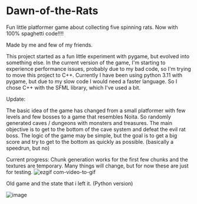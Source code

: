 ﻿# Dawn-of-the-Rats
Fun little platformer game about collecting five spinning rats. Now with 100% spaghetti code!!!!

Made by me and few of my friends.

This project started as a fun little experiment with pygame, but evolved into something else. In the current version of the game, I'm starting to experience performance issues, probably due to my bad code, so I'm trying to move this project to C++. Currently I have been using python 3.11 with pygame, but due to my slow code I would need a faster language. So I chose C++ with the SFML library, which I've used a bit.


Update:

The basic idea of the game has changed from a small platformer with few levels and few bosses to a game that resembles Noita. So randomly generated caves / dungeons with monsters and treasures. The main objective is to get to the bottom of the cave system and defeat the evil rat boss. The logic of the game may be simple, but the goal is to get a big score and try to get to the bottom as quickly as possible. (basically a speedrun, but no)

Current progress:
Chunk generation works for the first few chunks and the textures are temporary. Many things will change, but for now these are just for testing.
![ezgif com-video-to-gif](https://user-images.githubusercontent.com/89298953/220694225-647b6a36-5451-4f4a-8344-ea7df852f9d8.gif)


Old game and the state that i left it. (Python version)

![image](https://user-images.githubusercontent.com/89298953/187884687-37b4943b-623e-48ae-a06e-9ce663faf560.png)
